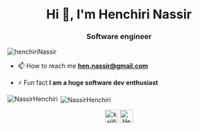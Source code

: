 <h1 align="center">Hi 👋, I'm Henchiri Nassir</h1>
<h3 align="center">Software engineer</h3>

<p align="left"> <img src="https://komarev.com/ghpvc/?username=kalifiabillal" alt="henchiriNassir" /> </p>


- 📫 How to reach me **hen.nassir@gmail.com**

- ⚡ Fun fact **I am a huge software dev enthusiast**

<p align="left">
</svg> </p>

<p><img align="left" src="https://github-readme-stats.vercel.app/api/top-langs/?username=NassirHenchiri&layout=compact&hide=html" alt="NassirHenchiri" /></p>

<p>&nbsp;<img align="center" src="https://github-readme-stats.vercel.app/api?username=NassirHenchiri&show_icons=true" alt="NassirHenchiri" /></p>

<p align="center">
<a href="https://linkedin.com/in/nassir-henchiri" target="blank"><img align="center" src="https://cdn.jsdelivr.net/npm/simple-icons@3.0.1/icons/linkedin.svg" alt="kalifiabillal" height="30" width="30" /></a>
<a href="https://fb.com/HenchiriNassir95" target="blank"><img align="center" src="https://cdn.jsdelivr.net/npm/simple-icons@3.0.1/icons/facebook.svg" alt="HenchiriNassir" height="30" width="30" /></a>

</p>
